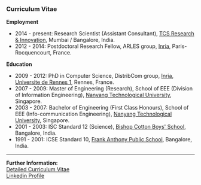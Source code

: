 ### Curriculum Vitae

**Employment**
- 2014 - present: Research Scientist (Assistant Consultant), [TCS Research & Innovation](https://www.tcs.com/research-and-innovation), Mumbai / Bangalore, India.
- 2012 - 2014: Postdoctoral Research Fellow, ARLES group, [Inria](https://www.inria.fr/en/), Paris-Rocquencourt, France.
 
 
**Education**
- 2009 - 2012: PhD in Computer Science, DistribCom group, [Inria](https://www.inria.fr/en/), [Universite de Rennes 1](https://www.univ-rennes1.fr/), Rennes, France. 
- 2007 - 2009: Master of Engineering (Research), School of EEE (Division of Information Engineering), [Nanyang Technological University](http://www.ntu.edu.sg), Singapore.
- 2003 - 2007: Bachelor of Engineering (First Class Honours), School of EEE (Info-communication Engineering), [Nanyang Technological University](http://www.ntu.edu.sg), Singapore.
- 2001 - 2003: ISC Standard 12 (Science), [Bishop Cotton Boys' School](http://www.cottonboys.com/), Bangalore, India.
- 1991 - 2001: ICSE Standard 10, [Frank Anthony Public School](http://www.fapsbangalore.com/), Bangalore, India.  


* * *   
  

**Further Information:**  
[Detailed Curriculum Vitae](https://ajaykattepur.github.io/ajaykattepur/ajay_kattepur_cv.pdf)  
[Linkedin Profile](https://in.linkedin.com/in/ajay-kattepur-801a056b)

